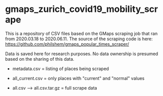 # gmaps_zurich_covid19_mobility_scrape

This is a repository of CSV files based on the GMaps scraping job that ran from 2020.03.18 to 2020.06.11.
The source of the scraping code is here: https://github.com/philshem/gmaps_popular_times_scraper/


Data is saved here for research purposes.
No data ownership is presumed based on the sharing of this data.

+ metadata.csv = listing of places being scraped

+ all_current.csv = only places with "current" and "normal" values

+ all.csv --> all.csv.tar.gz = full scrape data
